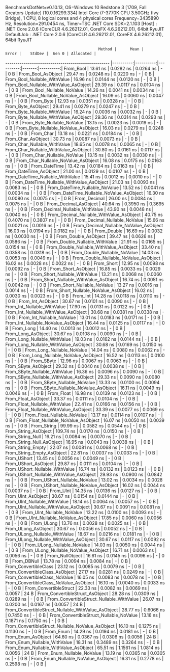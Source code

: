 
BenchmarkDotNet=v0.10.13, OS=Windows 10 Redstone 3 [1709, Fall Creators Update] (10.0.16299.334)
Intel Core i7-3770K CPU 3.50GHz (Ivy Bridge), 1 CPU, 8 logical cores and 4 physical cores
Frequency=3435890 Hz, Resolution=291.0454 ns, Timer=TSC
.NET Core SDK=2.1.103
  [Host]     : .NET Core 2.0.6 (CoreCLR 4.6.26212.01, CoreFX 4.6.26212.01), 64bit RyuJIT
  DefaultJob : .NET Core 2.0.6 (CoreCLR 4.6.26212.01, CoreFX 4.6.26212.01), 64bit RyuJIT


                                             Method |      Mean |     Error |    StdDev |  Gen 0 | Allocated |
--------------------------------------------------- |----------:|----------:|----------:|-------:|----------:|
                                          From_Bool |  13.61 ns | 0.0282 ns | 0.0264 ns |      - |       0 B |
                                 From_Bool_AsObject |  29.47 ns | 0.0248 ns | 0.0220 ns |      - |       0 B |
                       From_Bool_Nullable_WithValue |  16.96 ns | 0.0144 ns | 0.0120 ns |      - |       0 B |
              From_Bool_Nullable_WithValue_AsObject |  29.39 ns | 0.0117 ns | 0.0104 ns |      - |       0 B |
                         From_Bool_Nullable_NoValue |  14.26 ns | 0.0041 ns | 0.0034 ns |      - |       0 B |
                From_Bool_Nullable_NoValue_AsObject |  16.09 ns | 0.0060 ns | 0.0047 ns |      - |       0 B |
                                          From_Byte |  12.93 ns | 0.0351 ns | 0.0328 ns |      - |       0 B |
                                 From_Byte_AsObject |  29.41 ns | 0.0279 ns | 0.0247 ns |      - |       0 B |
                       From_Byte_Nullable_WithValue |  16.24 ns | 0.0036 ns | 0.0032 ns |      - |       0 B |
              From_Byte_Nullable_WithValue_AsObject |  29.36 ns | 0.0314 ns | 0.0293 ns |      - |       0 B |
                         From_Byte_Nullable_NoValue |  13.15 ns | 0.0023 ns | 0.0019 ns |      - |       0 B |
                From_Byte_Nullable_NoValue_AsObject |  16.03 ns | 0.0279 ns | 0.0248 ns |      - |       0 B |
                                          From_Char |  13.18 ns | 0.0221 ns | 0.0184 ns |      - |       0 B |
                                 From_Char_AsObject |  30.73 ns | 0.0087 ns | 0.0073 ns |      - |       0 B |
                       From_Char_Nullable_WithValue |  18.65 ns | 0.0078 ns | 0.0065 ns |      - |       0 B |
              From_Char_Nullable_WithValue_AsObject |  30.80 ns | 0.0161 ns | 0.0117 ns |      - |       0 B |
                         From_Char_Nullable_NoValue |  13.15 ns | 0.0032 ns | 0.0030 ns |      - |       0 B |
                From_Char_Nullable_NoValue_AsObject |  16.08 ns | 0.0175 ns | 0.0163 ns |      - |       0 B |
                                      From_DateTime |  13.42 ns | 0.0184 ns | 0.0163 ns |      - |       0 B |
                             From_DateTime_AsObject |  21.00 ns | 0.0129 ns | 0.0107 ns |      - |       0 B |
                   From_DateTime_Nullable_WithValue |  15.41 ns | 0.0012 ns | 0.0010 ns |      - |       0 B |
          From_DateTime_Nullable_WithValue_AsObject |  21.03 ns | 0.0093 ns | 0.0083 ns |      - |       0 B |
                     From_DateTime_Nullable_NoValue |  13.52 ns | 0.0041 ns | 0.0034 ns |      - |       0 B |
            From_DateTime_Nullable_NoValue_AsObject |  16.30 ns | 0.0080 ns | 0.0075 ns |      - |       0 B |
                                       From_Decimal |  26.00 ns | 0.0084 ns | 0.0075 ns |      - |       0 B |
                              From_Decimal_AsObject |  40.64 ns | 0.3950 ns | 0.3695 ns |      - |       0 B |
                    From_Decimal_Nullable_WithValue |  43.90 ns | 0.0048 ns | 0.0040 ns |      - |       0 B |
           From_Decimal_Nullable_WithValue_AsObject |  40.75 ns | 0.4070 ns | 0.3807 ns |      - |       0 B |
                      From_Decimal_Nullable_NoValue |  15.66 ns | 0.0021 ns | 0.0016 ns |      - |       0 B |
             From_Decimal_Nullable_NoValue_AsObject |  16.03 ns | 0.0194 ns | 0.0182 ns |      - |       0 B |
                                        From_Double |  16.69 ns | 0.0032 ns | 0.0030 ns |      - |       0 B |
                               From_Double_AsObject |  39.47 ns | 0.0626 ns | 0.0586 ns |      - |       0 B |
                     From_Double_Nullable_WithValue |  21.91 ns | 0.0165 ns | 0.0154 ns |      - |       0 B |
            From_Double_Nullable_WithValue_AsObject |  33.40 ns | 0.0358 ns | 0.0318 ns |      - |       0 B |
                       From_Double_Nullable_NoValue |  14.03 ns | 0.0053 ns | 0.0049 ns |      - |       0 B |
              From_Double_Nullable_NoValue_AsObject |  16.02 ns | 0.0028 ns | 0.0022 ns |      - |       0 B |
                                         From_Short |  12.95 ns | 0.0098 ns | 0.0092 ns |      - |       0 B |
                                From_Short_AsObject |  16.85 ns | 0.0033 ns | 0.0029 ns |      - |       0 B |
                      From_Short_Nullable_WithValue |  13.21 ns | 0.0068 ns | 0.0060 ns |      - |       0 B |
             From_Short_Nullable_WithValue_AsObject |  16.74 ns | 0.0051 ns | 0.0042 ns |      - |       0 B |
                        From_Short_Nullable_NoValue |  13.27 ns | 0.0016 ns | 0.0014 ns |      - |       0 B |
               From_Short_Nullable_NoValue_AsObject |  16.02 ns | 0.0030 ns | 0.0023 ns |      - |       0 B |
                                           From_Int |  14.28 ns | 0.0118 ns | 0.0110 ns |      - |       0 B |
                                  From_Int_AsObject |  30.67 ns | 0.0101 ns | 0.0090 ns |      - |       0 B |
                        From_Int_Nullable_WithValue |  17.90 ns | 0.0131 ns | 0.0122 ns |      - |       0 B |
               From_Int_Nullable_WithValue_AsObject |  30.68 ns | 0.0381 ns | 0.0338 ns |      - |       0 B |
                          From_Int_Nullable_NoValue |  13.01 ns | 0.0183 ns | 0.0171 ns |      - |       0 B |
                 From_Int_Nullable_NoValue_AsObject |  16.44 ns | 0.0125 ns | 0.0117 ns |      - |       0 B |
                                          From_Long |  14.40 ns | 0.0013 ns | 0.0012 ns |      - |       0 B |
                                 From_Long_AsObject |  30.67 ns | 0.0108 ns | 0.0090 ns |      - |       0 B |
                       From_Long_Nullable_WithValue |  19.03 ns | 0.0162 ns | 0.0144 ns |      - |       0 B |
              From_Long_Nullable_WithValue_AsObject |  30.68 ns | 0.0169 ns | 0.0150 ns |      - |       0 B |
                         From_Long_Nullable_NoValue |  14.04 ns | 0.0080 ns | 0.0062 ns |      - |       0 B |
                From_Long_Nullable_NoValue_AsObject |  16.52 ns | 0.0113 ns | 0.0100 ns |      - |       0 B |
                                         From_SByte |  12.96 ns | 0.0067 ns | 0.0063 ns |      - |       0 B |
                                From_SByte_AsObject |  29.32 ns | 0.0040 ns | 0.0038 ns |      - |       0 B |
                      From_SByte_Nullable_WithValue |  16.36 ns | 0.0096 ns | 0.0090 ns |      - |       0 B |
             From_SByte_Nullable_WithValue_AsObject |  29.33 ns | 0.0090 ns | 0.0080 ns |      - |       0 B |
                        From_SByte_Nullable_NoValue |  13.33 ns | 0.0100 ns | 0.0094 ns |      - |       0 B |
               From_SByte_Nullable_NoValue_AsObject |  16.11 ns | 0.0049 ns | 0.0046 ns |      - |       0 B |
                                         From_Float |  16.98 ns | 0.0139 ns | 0.0123 ns |      - |       0 B |
                                From_Float_AsObject |  33.37 ns | 0.0111 ns | 0.0104 ns |      - |       0 B |
                      From_Float_Nullable_WithValue |  22.41 ns | 0.0166 ns | 0.0156 ns |      - |       0 B |
             From_Float_Nullable_WithValue_AsObject |  33.39 ns | 0.0077 ns | 0.0069 ns |      - |       0 B |
                        From_Float_Nullable_NoValue |  13.17 ns | 0.0114 ns | 0.0107 ns |      - |       0 B |
               From_Float_Nullable_NoValue_AsObject |  16.07 ns | 0.0050 ns | 0.0039 ns |      - |       0 B |
                                        From_String |  99.99 ns | 0.0582 ns | 0.0544 ns |      - |       0 B |
                               From_String_AsObject | 109.74 ns | 0.0170 ns | 0.0150 ns |      - |       0 B |
                                   From_String_Null |  16.21 ns | 0.0084 ns | 0.0070 ns |      - |       0 B |
                          From_String_Null_AsObject |  16.95 ns | 0.0043 ns | 0.0038 ns |      - |       0 B |
                                  From_String_Empty |  22.07 ns | 0.0081 ns | 0.0068 ns |      - |       0 B |
                         From_String_Empty_AsObject |  22.81 ns | 0.0037 ns | 0.0033 ns |      - |       0 B |
                                        From_UShort |  13.45 ns | 0.0056 ns | 0.0049 ns |      - |       0 B |
                               From_UShort_AsObject |  29.87 ns | 0.0111 ns | 0.0104 ns |      - |       0 B |
                     From_UShort_Nullable_WithValue |  16.74 ns | 0.0132 ns | 0.0123 ns |      - |       0 B |
            From_UShort_Nullable_WithValue_AsObject |  29.93 ns | 0.0900 ns | 0.0842 ns |      - |       0 B |
                       From_UShort_Nullable_NoValue |  13.02 ns | 0.0034 ns | 0.0028 ns |      - |       0 B |
              From_UShort_Nullable_NoValue_AsObject |  16.02 ns | 0.0044 ns | 0.0037 ns |      - |       0 B |
                                          From_UInt |  14.35 ns | 0.0136 ns | 0.0127 ns |      - |       0 B |
                                 From_UInt_AsObject |  30.67 ns | 0.0154 ns | 0.0144 ns |      - |       0 B |
                       From_UInt_Nullable_WithValue |  18.14 ns | 0.0064 ns | 0.0057 ns |      - |       0 B |
              From_UInt_Nullable_WithValue_AsObject |  30.67 ns | 0.0091 ns | 0.0081 ns |      - |       0 B |
                         From_UInt_Nullable_NoValue |  13.22 ns | 0.0100 ns | 0.0093 ns |      - |       0 B |
                From_UInt_Nullable_NoValue_AsObject |  17.85 ns | 0.0060 ns | 0.0056 ns |      - |       0 B |
                                         From_ULong |  13.76 ns | 0.0028 ns | 0.0025 ns |      - |       0 B |
                                From_ULong_AsObject |  30.67 ns | 0.0056 ns | 0.0052 ns |      - |       0 B |
                      From_ULong_Nullable_WithValue |  18.67 ns | 0.0216 ns | 0.0181 ns |      - |       0 B |
             From_ULong_Nullable_WithValue_AsObject |  30.67 ns | 0.0117 ns | 0.0092 ns |      - |       0 B |
                        From_ULong_Nullable_NoValue |  14.03 ns | 0.0050 ns | 0.0044 ns |      - |       0 B |
               From_ULong_Nullable_NoValue_AsObject |  16.71 ns | 0.0063 ns | 0.0056 ns |      - |       0 B |
                                    From_NullObject |  16.61 ns | 0.0145 ns | 0.0096 ns |      - |       0 B |
                                        From_DBNull |  13.78 ns | 0.0094 ns | 0.0084 ns |      - |       0 B |
                              From_ConvertibleClass |  23.12 ns | 0.0085 ns | 0.0079 ns |      - |       0 B |
                     From_ConvertibleClass_AsObject |  27.17 ns | 0.0281 ns | 0.0249 ns |      - |       0 B |
                      From_ConvertibleClass_NoValue |  16.05 ns | 0.0083 ns | 0.0078 ns |      - |       0 B |
             From_ConvertibleClass_NoValue_AsObject |  16.10 ns | 0.0040 ns | 0.0033 ns |      - |       0 B |
                             From_ConvertibleStruct |  22.33 ns | 0.0082 ns | 0.0069 ns | 0.0057 |      24 B |
                    From_ConvertibleStruct_AsObject |  28.28 ns | 0.0309 ns | 0.0289 ns |      - |       0 B |
          From_ConvertibleStruct_Nullable_WithValue |  26.07 ns | 0.0200 ns | 0.0167 ns | 0.0057 |      24 B |
 From_ConvertibleStruct_Nullable_WithValue_AsObject |  28.77 ns | 0.6066 ns | 0.7450 ns |      - |       0 B |
            From_ConvertibleStruct_Nullable_NoValue |  13.16 ns | 0.1871 ns | 0.1750 ns |      - |       0 B |
   From_ConvertibleStruct_Nullable_NoValue_AsObject |  16.10 ns | 0.1275 ns | 0.1130 ns |      - |       0 B |
                                          From_Enum |  14.29 ns | 0.0194 ns | 0.0181 ns |      - |       0 B |
                                 From_Enum_AsObject |  64.60 ns | 0.0367 ns | 0.0306 ns | 0.0056 |      24 B |
                       From_Enum_Nullable_WithValue |  18.31 ns | 0.3489 ns | 0.3264 ns |      - |       0 B |
              From_Enum_Nullable_WithValue_AsObject |  65.51 ns | 1.1561 ns | 1.0814 ns | 0.0056 |      24 B |
                         From_Enum_Nullable_NoValue |  13.19 ns | 0.0365 ns | 0.0305 ns |      - |       0 B |
                From_Enum_Nullable_NoValue_AsObject |  16.31 ns | 0.2778 ns | 0.2598 ns |      - |       0 B |
